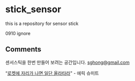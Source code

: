 stick_sensor
===========

this is a repository for sensor stick

0910
    ignore

## Comments

센서스틱을 한번 만들어 보려는 공간입니다. sghong@gmail.com

“[로켓에 자리가 나면 일단 올라타라](http://estima.wordpress.com/2012/05/28/sheryl/)" - 에릭 슈미트

